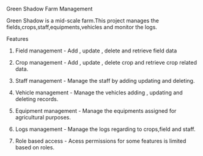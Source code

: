 

Green Shadow Farm Management

Green Shadow is a mid-scale farm.This project manages the fields,crops,staff,equipments,vehicles and monitor the logs.

Features 

 1) Field management - Add , update , delete and retrieve field data 

 2) Crop management -  Add , update , delete crop and retrieve crop related data.

 3) Staff management - Manage the staff by adding updating and deleting.

 4) Vehicle management - Manage the vehicles adding , updating and deleting records.

 5) Equipment management - Manage the equipments assigned for agricultural purposes.
 
 6) Logs management - Manage the logs regarding to crops,field and staff.

 7) Role based access - Acess permissions for some features is limited based on roles.
